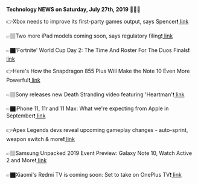 <b>Technology NEWS on Saturday, July 27th, 2019</b> 📡📡📡 

👉Xbox needs to improve its first-party games output, says Spencer❗️<a href='https://www.google.com/url?rct=j&sa=t&url=https://www.videogameschronicle.com/news/xbox-needs-to-improve-its-first-party-games-output-says-spencer/&ct=ga&cd=CAIyGmVjZmViYzNiZjFkNzQyNDM6Y29tOmVuOlVT&usg=AFQjCNFtAlJfrrUNsqhnHtpep-Rr01mQzg'> link</a>

👉🏽Two more iPad models coming soon, says regulatory filing❗️<a href='https://www.google.com/url?rct=j&sa=t&url=https://appleinsider.com/articles/19/07/27/apple-files-two-new-ipad-model-numbers-into-the-eec&ct=ga&cd=CAIyGmVjZmViYzNiZjFkNzQyNDM6Y29tOmVuOlVT&usg=AFQjCNFBRKKSI3xf1XeTRLbVs3JqVcJaOg'> link</a>

👉🏿'Fortnite' World Cup Day 2: The Time And Roster For The Duos Finals❗️<a href='https://www.google.com/url?rct=j&sa=t&url=https://www.forbes.com/sites/davidthier/2019/07/27/fortnite-world-cup-day-2-the-time-and-roster-for-the-duos-finals/&ct=ga&cd=CAIyGmVjZmViYzNiZjFkNzQyNDM6Y29tOmVuOlVT&usg=AFQjCNGXwlPxAvo5xDGOq9RDCjljKURZTQ'> link</a>

👉Here's How the Snapdragon 855 Plus Will Make the Note 10 Even More Powerful❗️<a href='https://www.google.com/url?rct=j&sa=t&url=https://www.tomsguide.com/news/snapdragon-855-plus-galaxy-note-10&ct=ga&cd=CAIyGmVjZmViYzNiZjFkNzQyNDM6Y29tOmVuOlVT&usg=AFQjCNGWlXM9wtDc6pzrc_U0zbo6HLto7g'> link</a>

👉🏽Sony releases new Death Stranding video featuring 'Heartman'❗️<a href='https://www.google.com/url?rct=j&sa=t&url=https://www.videogameschronicle.com/news/sony-releases-new-death-stranding-video-featuring-heartman/&ct=ga&cd=CAIyGmVjZmViYzNiZjFkNzQyNDM6Y29tOmVuOlVT&usg=AFQjCNFoIXaQT3xw-HrgbWV46AMZ6ecf2Q'> link</a>

👉🏿iPhone 11, 11r and 11 Max: What we're expecting from Apple in September❗️<a href='https://www.google.com/url?rct=j&sa=t&url=https://www.cnet.com/news/iphone-11-11r-and-11-max-what-to-expect-from-apple-in-september/&ct=ga&cd=CAIyGmVjZmViYzNiZjFkNzQyNDM6Y29tOmVuOlVT&usg=AFQjCNEEAUaoyq6hKHbCM-XUiozwqXI7Qw'> link</a>

👉Apex Legends devs reveal upcoming gameplay changes - auto-sprint, weapon switch & more❗️<a href='https://www.google.com/url?rct=j&sa=t&url=https://www.dexerto.com/apex-legends/apex-legends-devs-reveal-upcoming-gameplay-changes-849705&ct=ga&cd=CAIyGmVjZmViYzNiZjFkNzQyNDM6Y29tOmVuOlVT&usg=AFQjCNHBpMiGGtnZpczUUutgMlKzD-xM-A'> link</a>

👉🏽Samsung Unpacked 2019 Event Preview: Galaxy Note 10, Watch Active 2 and More❗️<a href='https://www.google.com/url?rct=j&sa=t&url=https://www.tomsguide.com/news/galaxy-note-10-event&ct=ga&cd=CAIyGmVjZmViYzNiZjFkNzQyNDM6Y29tOmVuOlVT&usg=AFQjCNGYO4US_ZWFpVdUM-vLM6oHBphvqQ'> link</a>

👉🏿Xiaomi's Redmi TV is coming soon: Set to take on OnePlus TV❗️<a href='https://www.google.com/url?rct=j&sa=t&url=https://www.hindustantimes.com/tech/xiaomi-s-redmi-tv-is-coming-soon-set-to-take-on-oneplus-tv/story-vvDPt3koaolo9G3Qhbp5HO.html&ct=ga&cd=CAIyGmVjZmViYzNiZjFkNzQyNDM6Y29tOmVuOlVT&usg=AFQjCNEv-ZOO01IHR2mlzHcM2-Krjxq_Uw'> link</a>

